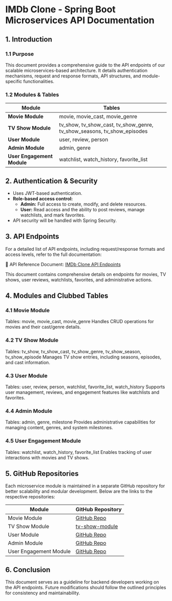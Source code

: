 # IMDb Clone - Spring Boot Microservices API Documentation

## 1. Introduction
### 1.1 Purpose
This document provides a comprehensive guide to the API endpoints of our scalable microservices-based architecture. It details authentication mechanisms, request and response formats, API structures, and module-specific functionalities.

### 1.2 Modules & Tables
| Module                  | Tables                        |
|-------------------------|------------------------------|
| **Movie Module**        | movie, movie_cast, movie_genre |
| **TV Show Module**      | tv_show, tv_show_cast, tv_show_genre, tv_show_seasons, tv_show_episodes |
| **User Module**         | user, review, person |
| **Admin Module**        | admin, genre |
| **User Engagement Module** | watchlist, watch_history, favorite_list |

## 2. Authentication & Security
- Uses JWT-based authentication.
- **Role-based access control:**
  - **Admin:** Full access to create, modify, and delete resources.
  - **User:** Read access and the ability to post reviews, manage watchlists, and mark favorites.
- API security will be handled with Spring Security.

## 3. API Endpoints

For a detailed list of API endpoints, including request/response formats and access levels, refer to the full documentation:

📄 API Reference Document: [IMDb Clone API Endpoints](https://docs.google.com/document/d/1JJE0JH7IcgwwqO2gM-7mCyxDxBQIVXxl28qT9Ff0n84/edit?tab=t.0)

This document contains comprehensive details on endpoints for movies, TV shows, user reviews, watchlists, favorites, and administrative actions.

## 4. Modules and Clubbed Tables

### 4.1 Movie Module
Tables: movie, movie_cast, movie_genre
Handles CRUD operations for movies and their cast/genre details.

### 4.2 TV Show Module
Tables: tv_show, tv_show_cast, tv_show_genre, tv_show_season, tv_show_episode
Manages TV show entries, including seasons, episodes, and cast information.

### 4.3 User Module
Tables: user, review, person, watchlist, favorite_list, watch_history
Supports user management, reviews, and engagement features like watchlists and favorites.

### 4.4 Admin Module
Tables: admin, genre, milestone
Provides administrative capabilities for managing content, genres, and system milestones.

### 4.5 User Engagement Module
Tables: watchlist, watch_history, favorite_list
Enables tracking of user interactions with movies and TV shows.

## 5. GitHub Repositories

Each microservice module is maintained in a separate GitHub repository for better scalability and modular development. Below are the links to the respective repositories:

| Module                  | GitHub Repository |
|-------------------------|------------------|
| Movie Module           | [GitHub Repo](#) |
| TV Show Module        | [tv-show-module](https://github.com/surajsahoo329bbsr/imdb-clone-tv-show-module) |
| User Module           | [GitHub Repo](#) |
| Admin Module         | [GitHub Repo](#) |
| User Engagement Module | [GitHub Repo](#) |

## 6. Conclusion
This document serves as a guideline for backend developers working on the API endpoints. Future modifications should follow the outlined principles for consistency and maintainability.

